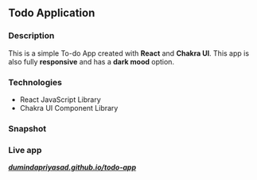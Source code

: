 ## Todo Application

### Description

This is a simple To-do App created with **React** and **Chakra UI**. This app is also fully **responsive** and has a **dark mood** option.

### Technologies

- React JavaScript Library
- Chakra UI Component Library

### Snapshot



### Live app

[***dumindapriyasad.github.io/todo-app***](https://dumindapriyasad.github.io/todo-app/)